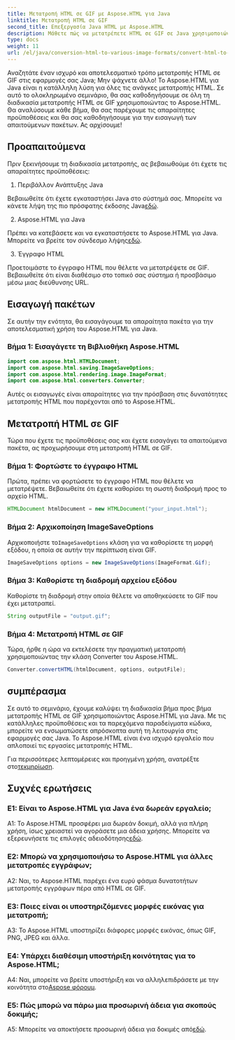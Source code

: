 ```yaml
---
title: Μετατροπή HTML σε GIF με Aspose.HTML για Java
linktitle: Μετατροπή HTML σε GIF
second_title: Επεξεργασία Java HTML με Aspose.HTML
description: Μάθετε πώς να μετατρέπετε HTML σε GIF σε Java χρησιμοποιώντας το Aspose.HTML. Ένας αναλυτικός οδηγός βήμα προς βήμα για αποτελεσματική μετατροπή HTML σε GIF.
type: docs
weight: 11
url: /el/java/conversion-html-to-various-image-formats/convert-html-to-gif/
---
```

Αναζητάτε έναν ισχυρό και αποτελεσματικό τρόπο μετατροπής HTML σε GIF στις εφαρμογές σας Java; Μην ψάχνετε άλλο! Το Aspose.HTML για Java είναι η κατάλληλη λύση για όλες τις ανάγκες μετατροπής HTML. Σε αυτό το ολοκληρωμένο σεμινάριο, θα σας καθοδηγήσουμε σε όλη τη διαδικασία μετατροπής HTML σε GIF χρησιμοποιώντας το Aspose.HTML. Θα αναλύσουμε κάθε βήμα, θα σας παρέχουμε τις απαραίτητες προϋποθέσεις και θα σας καθοδηγήσουμε για την εισαγωγή των απαιτούμενων πακέτων. Ας αρχίσουμε!

## Προαπαιτούμενα

Πριν ξεκινήσουμε τη διαδικασία μετατροπής, ας βεβαιωθούμε ότι έχετε τις απαραίτητες προϋποθέσεις:

1. Περιβάλλον Ανάπτυξης Java

Βεβαιωθείτε ότι έχετε εγκαταστήσει Java στο σύστημά σας. Μπορείτε να κάνετε λήψη της πιο πρόσφατης έκδοσης Java[εδώ](https://www.oracle.com/java/technologies/javase-downloads.html).

2. Aspose.HTML για Java

 Πρέπει να κατεβάσετε και να εγκαταστήσετε το Aspose.HTML για Java. Μπορείτε να βρείτε τον σύνδεσμο λήψης[εδώ](https://releases.aspose.com/html/java/).

3. Έγγραφο HTML

Προετοιμάστε το έγγραφο HTML που θέλετε να μετατρέψετε σε GIF. Βεβαιωθείτε ότι είναι διαθέσιμο στο τοπικό σας σύστημα ή προσβάσιμο μέσω μιας διεύθυνσης URL.

## Εισαγωγή πακέτων

Σε αυτήν την ενότητα, θα εισαγάγουμε τα απαραίτητα πακέτα για την αποτελεσματική χρήση του Aspose.HTML για Java. 

### Βήμα 1: Εισαγάγετε τη Βιβλιοθήκη Aspose.HTML

```java
import com.aspose.html.HTMLDocument;
import com.aspose.html.saving.ImageSaveOptions;
import com.aspose.html.rendering.image.ImageFormat;
import com.aspose.html.converters.Converter;
```

Αυτές οι εισαγωγές είναι απαραίτητες για την πρόσβαση στις δυνατότητες μετατροπής HTML που παρέχονται από το Aspose.HTML.

## Μετατροπή HTML σε GIF

Τώρα που έχετε τις προϋποθέσεις σας και έχετε εισαγάγει τα απαιτούμενα πακέτα, ας προχωρήσουμε στη μετατροπή HTML σε GIF.

### Βήμα 1: Φορτώστε το έγγραφο HTML

Πρώτα, πρέπει να φορτώσετε το έγγραφο HTML που θέλετε να μετατρέψετε. Βεβαιωθείτε ότι έχετε καθορίσει τη σωστή διαδρομή προς το αρχείο HTML.

```java
HTMLDocument htmlDocument = new HTMLDocument("your_input.html");
```

### Βήμα 2: Αρχικοποίηση ImageSaveOptions

 Αρχικοποιήστε το`ImageSaveOptions` κλάση για να καθορίσετε τη μορφή εξόδου, η οποία σε αυτήν την περίπτωση είναι GIF.

```java
ImageSaveOptions options = new ImageSaveOptions(ImageFormat.Gif);
```

### Βήμα 3: Καθορίστε τη διαδρομή αρχείου εξόδου

Καθορίστε τη διαδρομή στην οποία θέλετε να αποθηκεύσετε το GIF που έχει μετατραπεί.

```java
String outputFile = "output.gif";
```

### Βήμα 4: Μετατροπή HTML σε GIF

Τώρα, ήρθε η ώρα να εκτελέσετε την πραγματική μετατροπή χρησιμοποιώντας την κλάση Converter του Aspose.HTML.

```java
Converter.convertHTML(htmlDocument, options, outputFile);
```

## συμπέρασμα

Σε αυτό το σεμινάριο, έχουμε καλύψει τη διαδικασία βήμα προς βήμα μετατροπής HTML σε GIF χρησιμοποιώντας Aspose.HTML για Java. Με τις κατάλληλες προϋποθέσεις και τα παρεχόμενα παραδείγματα κώδικα, μπορείτε να ενσωματώσετε απρόσκοπτα αυτή τη λειτουργία στις εφαρμογές σας Java. Το Aspose.HTML είναι ένα ισχυρό εργαλείο που απλοποιεί τις εργασίες μετατροπής HTML.

 Για περισσότερες λεπτομέρειες και προηγμένη χρήση, ανατρέξτε στο[τεκμηρίωση](https://reference.aspose.com/html/java/).

## Συχνές ερωτήσεις

### Ε1: Είναι το Aspose.HTML για Java ένα δωρεάν εργαλείο;

 A1: Το Aspose.HTML προσφέρει μια δωρεάν δοκιμή, αλλά για πλήρη χρήση, ίσως χρειαστεί να αγοράσετε μια άδεια χρήσης. Μπορείτε να εξερευνήσετε τις επιλογές αδειοδότησης[εδώ](https://purchase.aspose.com/buy).

### Ε2: Μπορώ να χρησιμοποιήσω το Aspose.HTML για άλλες μετατροπές εγγράφων;

A2: Ναι, το Aspose.HTML παρέχει ένα ευρύ φάσμα δυνατοτήτων μετατροπής εγγράφων πέρα από HTML σε GIF.

### Ε3: Ποιες είναι οι υποστηριζόμενες μορφές εικόνας για μετατροπή;

A3: Το Aspose.HTML υποστηρίζει διάφορες μορφές εικόνας, όπως GIF, PNG, JPEG και άλλα.

### Ε4: Υπάρχει διαθέσιμη υποστήριξη κοινότητας για το Aspose.HTML;

 A4: Ναι, μπορείτε να βρείτε υποστήριξη και να αλληλεπιδράσετε με την κοινότητα στο[Aspose φόρουμ](https://forum.aspose.com/).

### Ε5: Πώς μπορώ να πάρω μια προσωρινή άδεια για σκοπούς δοκιμής;

 A5: Μπορείτε να αποκτήσετε προσωρινή άδεια για δοκιμές από[εδώ](https://purchase.aspose.com/temporary-license/).